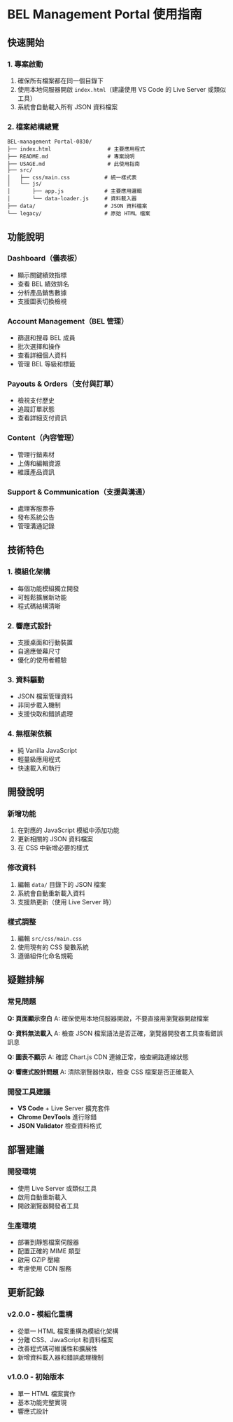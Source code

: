 # BEL Management Portal 使用指南

## 快速開始

### 1. 專案啟動
1. 確保所有檔案都在同一個目錄下
2. 使用本地伺服器開啟 `index.html`（建議使用 VS Code 的 Live Server 或類似工具）
3. 系統會自動載入所有 JSON 資料檔案

### 2. 檔案結構總覽
```
BEL-management Portal-0830/
├── index.html                  # 主要應用程式
├── README.md                   # 專案說明
├── USAGE.md                    # 此使用指南
├── src/
│   ├── css/main.css           # 統一樣式表
│   └── js/
│       ├── app.js             # 主要應用邏輯
│       └── data-loader.js     # 資料載入器
├── data/                      # JSON 資料檔案
└── legacy/                    # 原始 HTML 檔案
```

## 功能說明

### Dashboard（儀表板）
- 顯示關鍵績效指標
- 查看 BEL 績效排名
- 分析產品銷售數據
- 支援圖表切換檢視

### Account Management（BEL 管理）
- 篩選和搜尋 BEL 成員
- 批次選擇和操作
- 查看詳細個人資料
- 管理 BEL 等級和標籤

### Payouts & Orders（支付與訂單）
- 檢視支付歷史
- 追蹤訂單狀態
- 查看詳細支付資訊

### Content（內容管理）
- 管理行銷素材
- 上傳和編輯資源
- 維護產品資訊

### Support & Communication（支援與溝通）
- 處理客服票券
- 發布系統公告
- 管理溝通記錄

## 技術特色

### 1. 模組化架構
- 每個功能模組獨立開發
- 可輕鬆擴展新功能
- 程式碼結構清晰

### 2. 響應式設計
- 支援桌面和行動裝置
- 自適應螢幕尺寸
- 優化的使用者體驗

### 3. 資料驅動
- JSON 檔案管理資料
- 非同步載入機制
- 支援快取和錯誤處理

### 4. 無框架依賴
- 純 Vanilla JavaScript
- 輕量級應用程式
- 快速載入和執行

## 開發說明

### 新增功能
1. 在對應的 JavaScript 模組中添加功能
2. 更新相關的 JSON 資料檔案
3. 在 CSS 中新增必要的樣式

### 修改資料
1. 編輯 `data/` 目錄下的 JSON 檔案
2. 系統會自動重新載入資料
3. 支援熱更新（使用 Live Server 時）

### 樣式調整
1. 編輯 `src/css/main.css`
2. 使用現有的 CSS 變數系統
3. 遵循組件化命名規範

## 疑難排解

### 常見問題

**Q: 頁面顯示空白**
A: 確保使用本地伺服器開啟，不要直接用瀏覽器開啟檔案

**Q: 資料無法載入**
A: 檢查 JSON 檔案語法是否正確，瀏覽器開發者工具查看錯誤訊息

**Q: 圖表不顯示**
A: 確認 Chart.js CDN 連線正常，檢查網路連線狀態

**Q: 響應式設計問題**
A: 清除瀏覽器快取，檢查 CSS 檔案是否正確載入

### 開發工具建議
- **VS Code** + Live Server 擴充套件
- **Chrome DevTools** 進行除錯
- **JSON Validator** 檢查資料格式

## 部署建議

### 開發環境
- 使用 Live Server 或類似工具
- 啟用自動重新載入
- 開啟瀏覽器開發者工具

### 生產環境
- 部署到靜態檔案伺服器
- 配置正確的 MIME 類型
- 啟用 GZIP 壓縮
- 考慮使用 CDN 服務

## 更新記錄

### v2.0.0 - 模組化重構
- 從單一 HTML 檔案重構為模組化架構
- 分離 CSS、JavaScript 和資料檔案
- 改善程式碼可維護性和擴展性
- 新增資料載入器和錯誤處理機制

### v1.0.0 - 初始版本
- 單一 HTML 檔案實作
- 基本功能完整實現
- 響應式設計
